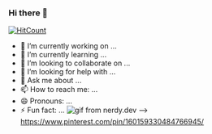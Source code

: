 ### Hi there 👋

[![HitCount](http://hits.dwyl.com/aishnayak/aishnayak.svg)](http://hits.dwyl.com/aishnayak/aishnayak)

- 🔭 I’m currently working on ...
- 🌱 I’m currently learning ...
- 👯 I’m looking to collaborate on ...
- 🤔 I’m looking for help with ...
- 💬 Ask me about ...
- 📫 How to reach me: ...
- 😄 Pronouns: ...
- ⚡ Fun fact: ...
![gif from nerdy.dev](https://github.com/argyleink/argyleink/blob/master/argyleink-sm2.gif?raw=true)
-->
https://www.pinterest.com/pin/160159330484766945/
